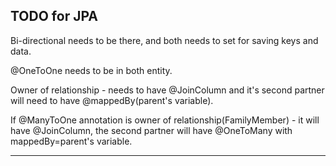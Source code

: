 TODO for JPA
---
Bi-directional needs to be there, and both needs to set for saving keys and data.

@OneToOne needs to be in both entity.

Owner of relationship - needs to have @JoinColumn and 
it's second partner will need to have @mappedBy(parent's variable).

If @ManyToOne annotation is owner of relationship(FamilyMember) - it will have @JoinColumn, the second partner will have @OneToMany with mappedBy=parent's variable.

---


